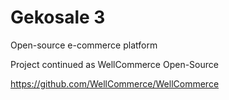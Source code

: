 Gekosale 3
============
Open-source e-commerce platform

Project continued as WellCommerce Open-Source 

https://github.com/WellCommerce/WellCommerce
